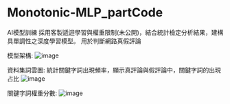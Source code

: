 # Monotonic-MLP_partCode
AI模型訓練
採用客製遞迴學習與權重限制(未公開)，結合統計檢定分析結果，建構具單調性之深度學習模型。 用於判斷網路真假評論

模型架構:
![image](https://github.com/user-attachments/assets/70117d31-30ac-4ec7-85a9-4af90e2ec20d)

資料集詞雲圖:
統計關鍵字詞出現頻率，顯示真評論與假評論中，關鍵字詞的出現占比
![image](https://github.com/user-attachments/assets/b04ab336-5402-4ca7-91ee-3737069a4de7)

關鍵字詞權重分數:
![image](https://github.com/user-attachments/assets/370895b4-5e8f-4517-9454-6e3bf29b08ec)

